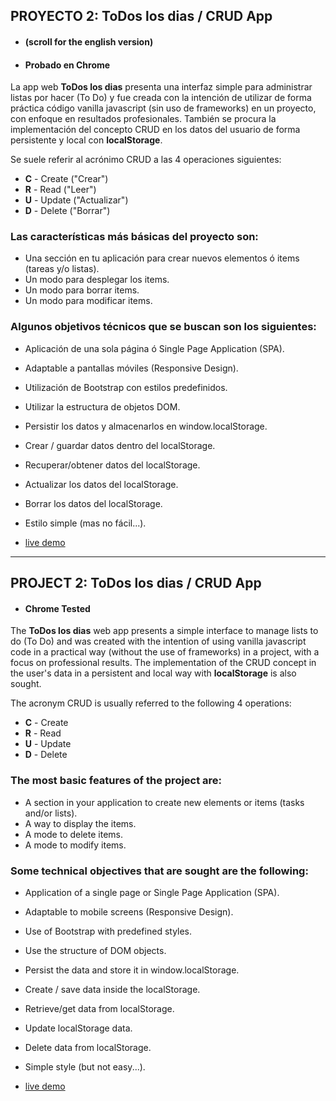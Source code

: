 ## PROYECTO 2: ToDos los dias / CRUD App
- #### (scroll for the english version)
- #### Probado en Chrome


La app web **ToDos los dias** presenta una interfaz simple para administrar listas por hacer (To Do) y fue creada con la intención de utilizar de forma práctica código vanilla javascript (sin uso de frameworks) en un proyecto, con enfoque en resultados profesionales. También se procura la implementación del concepto CRUD en los datos del usuario de forma persistente y local con **localStorage**. 

Se suele referir al acrónimo CRUD a las 4 operaciones siguientes:
* **C** - Create ("Crear")
* **R** - Read ("Leer")
* **U** - Update ("Actualizar")
* **D** - Delete ("Borrar")


### Las características más básicas del proyecto son:

* Una sección en tu aplicación para crear nuevos elementos ó items (tareas y/o listas).
* Un modo para desplegar los items.
* Un modo para borrar items.
* Un modo para modificar items.


### Algunos objetivos técnicos que se buscan son los siguientes:

 - Aplicación de una sola página ó Single Page Application (SPA).
 - Adaptable a pantallas móviles (Responsive Design).
 - Utilización de Bootstrap con estilos predefinidos.
 - Utilizar la estructura de objetos DOM. 
 - Persistir los datos y almacenarlos en window.localStorage. 
 - Crear / guardar datos dentro del localStorage.
 - Recuperar/obtener datos del localStorage.
 - Actualizar los datos del localStorage.
 - Borrar los datos del localStorage.
 - Estilo simple (mas no fácil...).


- [live demo](https://xcamarillox.github.io/proyecto-2/index.html)

_________________


## PROJECT 2: ToDos los dias / CRUD App
- #### Chrome Tested

 The **ToDos los dias** web app presents a simple interface to manage lists to do (To Do) and was created with the intention of using vanilla javascript code in a practical way (without the use of frameworks) in a project, with a focus on professional results. The implementation of the CRUD concept in the user's data in a persistent and local way with **localStorage** is also sought.

The acronym CRUD is usually referred to the following 4 operations:
* **C** - Create
* **R** - Read
* **U** - Update
* **D** - Delete


### The most basic features of the project are:

* A section in your application to create new elements or items (tasks and/or lists).
* A way to display the items.
* A mode to delete items.
* A mode to modify items.


### Some technical objectives that are sought are the following:

 - Application of a single page or Single Page Application (SPA).
 - Adaptable to mobile screens (Responsive Design).
 - Use of Bootstrap with predefined styles.
 - Use the structure of DOM objects.
 - Persist the data and store it in window.localStorage.
 - Create / save data inside the localStorage.
 - Retrieve/get data from localStorage.
 - Update localStorage data.
 - Delete data from localStorage.
 - Simple style (but not easy...).


- [live demo](https://xcamarillox.github.io/proyecto-2/index.html)
